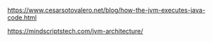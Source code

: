 https://www.cesarsotovalero.net/blog/how-the-jvm-executes-java-code.html

https://mindscriptstech.com/jvm-architecture/
